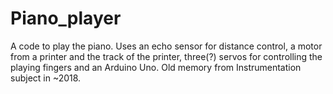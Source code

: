 # Piano_player
A code to play the piano. Uses an echo sensor for distance control, a motor from a printer and the track of the printer, three(?) servos for controlling the playing fingers and an Arduino Uno.
Old memory from Instrumentation subject in ~2018.

